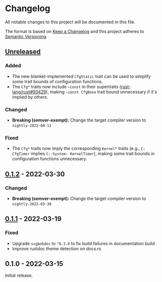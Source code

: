 # Changelog

All notable changes to this project will be documented in this file.

The format is based on [Keep a Changelog](http://keepachangelog.com/en/1.0.0/)
and this project adheres to [Semantic Versioning](http://semver.org/spec/v2.0.0.html).

## [Unreleased]

### Added

- The new blanket-implemented `CfgStatic` trait can be used to simplify some trait bounds of configuration functions.
- The `Cfg*` traits now include `~const` in their supertraits ([rust-lang/rust#93429](https://github.com/rust-lang/rust/pull/93429)), making `~const CfgBase` trait bound unnecessary if it's implied by others.

### Changed

- **Breaking (semver-exempt):** Change the target compiler version to `nightly-2022-08-11`

### Fixed

- The `Cfg*` traits now imply the corresponding `Kernel*` traits (e.g., `C: CfgTimer` implies `C::System: KernelTimer`), making some trait bounds in configuration functions unnecessary.

## [0.1.2] - 2022-03-30

### Changed

- **Breaking (semver-exempt):** Change the target compiler version to `nightly-2022-03-30`

## [0.1.1] - 2022-03-19

### Fixed

- Upgrade `svgbobdoc` to `^0.3.0` to fix build failures in documentation build
- Improve rustdoc theme detection on docs.rs

## 0.1.0 - 2022-03-15

Initial release.

[Unreleased]: https://github.com/r3-os/r3/compare/r3_core@0.1.2...HEAD
[0.1.2]: https://github.com/r3-os/r3/compare/r3_core@0.1.1...r3@0.1.2
[0.1.1]: https://github.com/r3-os/r3/compare/r3_core@0.1.0...r3@0.1.1
